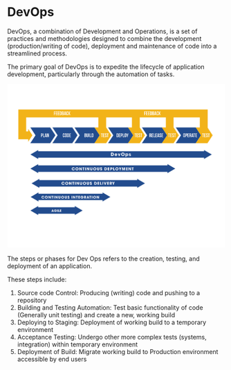 # DevOps
DevOps, a combination of Development and Operations, is a set of practices and methodologies designed to combine the development (production/writing of code), deployment and maintenance of code into a streamlined process.  
  
The primary goal of DevOps is to expedite the lifecycle of application development, particularly through the automation of tasks.  

![DevOps](https://github.com/LiquidPlummer/DevOpsDayLessonPlan/blob/main/DevOps.png?raw=true)

The steps or phases for Dev Ops refers to the creation, testing, and deployment of an application.  
  
These steps include:  
  
 1. Source code Control: Producing (writing) code and pushing to a repository
 1. Building and Testing Automation: Test basic functionality of code (Generally unit testing) and create a new, working build
 1. Deploying to Staging: Deployment of working build to a temporary environment
 1. Acceptance Testing: Undergo other more complex tests (systems, integration) within temporary environment
 1. Deployment of Build: Migrate working build to Production environment accessible by end users
